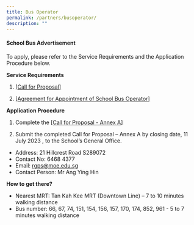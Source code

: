 ```yaml
---
title: Bus Operator
permalink: /partners/busoperator/
description: ""
---
```

#### School Bus Advertisement

To apply, please refer to the Service Requirements and the Application Procedure below.

**Service Requirements**
1.	[[Call for Proposal]](/files/Forms/call%20for%20proposals%20by%20school%20(version%20june%202023).pdf)
 
2.	[[Agreement for Appointment of School Bus Operator]](/files/Forms/agreement%20for%20appointment%20of%20school%20bus%20operator%20(version%20june%202023).pdf)

**Application Procedure**

1. Complete the [[Call for Proposal - Annex A]](/files/Forms/call%20for%20proposal%20-%20annex%20a%20(version%20june%202023).pdf)

2. Submit the completed Call for Proposal – Annex A by closing date, 11 July 2023 , to the School’s General Office.

* Address: 21 Hillcrest Road S289072
* Contact No: 6468 4377
* Email: rgps@moe.edu.sg
* Contact Person: Mr Ang Ying Hin

**How to get there?**
* Nearest MRT: Tan Kah Kee MRT (Downtown Line) –  7 to 10 minutes walking distance
* Bus number: 66, 67, 74, 151, 154, 156, 157, 170, 174, 852, 961 - 5 to 7 minutes walking distance